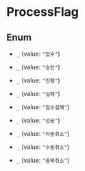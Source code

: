

# ProcessFlag

## Enum


* `_` (value: `"접수"`)

* `_` (value: `"승인"`)

* `_` (value: `"진행"`)

* `_` (value: `"실패"`)

* `_` (value: `"접수실패"`)

* `_` (value: `"성공"`)

* `_` (value: `"자동취소"`)

* `_` (value: `"수동취소"`)

* `_` (value: `"중복취소"`)



